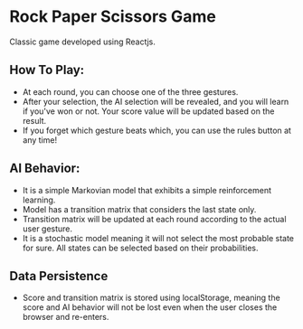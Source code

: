 # Rock Paper Scissors Game

Classic game developed using Reactjs.

## How To Play:

- At each round, you can choose one of the three gestures.
- After your selection, the AI selection will be revealed, and you will learn if you've won or not. Your score value will be updated based on the result.
- If you forget which gesture beats which, you can use the rules button at any time!

## AI Behavior:

- It is a simple Markovian model that exhibits a simple reinforcement learning.
- Model has a transition matrix that considers the last state only.
- Transition matrix will be updated at each round according to the actual user gesture.
- It is a stochastic model meaning it will not select the most probable state for sure. All states can be selected based on their probabilities.

## Data Persistence

- Score and transition matrix is stored using localStorage, meaning the score and AI behavior will not be lost even when the user closes the browser and re-enters.
